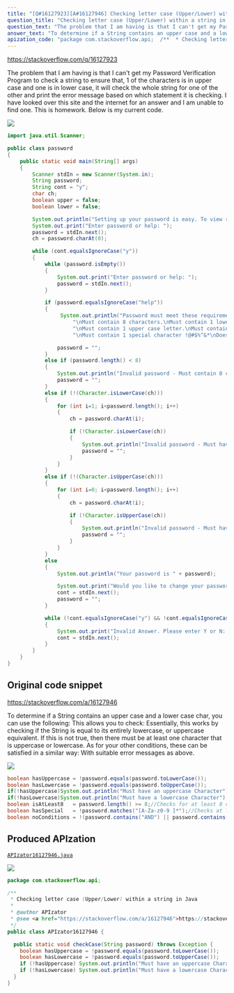 ```yaml
---
title: "[Q#16127923][A#16127946] Checking letter case (Upper/Lower) within a string in Java"
question_title: "Checking letter case (Upper/Lower) within a string in Java"
question_text: "The problem that I am having is that I can't get my Password Verification Program to check a string to ensure that, 1 of the characters is in upper case and one is in lower case, it will check the whole string for one of the other and print the error message based on which statement it is checking. I have looked over this site and the internet for an answer and I am unable to find one. This is homework. Below is my current code."
answer_text: "To determine if a String contains an upper case and a lower case char, you can use the following: This allows you to check: Essentially, this works by checking if the String is equal to its entirely lowercase, or uppercase equivalent. If this is not true, then there must be at least one character that is uppercase or lowercase. As for your other conditions, these can be satisfied in a similar way: With suitable error messages as above."
apization_code: "package com.stackoverflow.api;  /**  * Checking letter case (Upper/Lower) within a string in Java  *  * @author APIzator  * @see <a href=\"https://stackoverflow.com/a/16127946\">https://stackoverflow.com/a/16127946</a>  */ public class APIzator16127946 {    public static void checkCase(String password) throws Exception {     boolean hasUppercase = !password.equals(password.toLowerCase());     boolean hasLowercase = !password.equals(password.toUpperCase());     if (!hasUppercase) System.out.println(\"Must have an uppercase Character\");     if (!hasLowercase) System.out.println(\"Must have a lowercase Character\");   } }"
---
```


https://stackoverflow.com/q/16127923

The problem that I am having is that I can&#x27;t get my Password Verification Program to check a string to ensure that, 1 of the characters is in upper case and one is in lower case, it will check the whole string for one of the other and print the error message based on which statement it is checking.
I have looked over this site and the internet for an answer and I am unable to find one. This is homework.
Below is my current code.


<div class="code-logo"><img src="/stackoverflow.png" /></div>

```java
import java.util.Scanner;

public class password
{
    public static void main(String[] args)
    {
        Scanner stdIn = new Scanner(System.in);
        String password;
        String cont = "y";
        char ch;
        boolean upper = false;
        boolean lower = false;

        System.out.println("Setting up your password is easy. To view requirements enter Help.");
        System.out.print("Enter password or help: ");
        password = stdIn.next();
        ch = password.charAt(0);

        while (cont.equalsIgnoreCase("y"))
        {
            while (password.isEmpty())
            {
                System.out.print("Enter password or help: ");
                password = stdIn.next();       
            }

            if (password.equalsIgnoreCase("help"))
            {
                 System.out.println("Password must meet these requirements." +
                     "\nMust contain 8 characters.\nMust contain 1 lower case letter." +
                     "\nMust contain 1 upper case letter.\nMust contain 1 numeric digit." +
                     "\nMust contain 1 special character !@#$%^&*\nDoes not contain the word AND or NOT.");

                password = "";
            }
            else if (password.length() < 8)
            {
                System.out.println("Invalid password - Must contain 8 charaters.");
                password = "";
            }
            else if (!(Character.isLowerCase(ch)))
            {
                for (int i=1; i<password.length(); i++)
                {
                    ch = password.charAt(i);

                    if (!Character.isLowerCase(ch))
                    {  
                        System.out.println("Invalid password - Must have a Lower Case character.");
                        password = "";
                    }
                }
            }
            else if (!(Character.isUpperCase(ch)))
            {
                for (int i=0; i<password.length(); i++)
                {       
                    ch = password.charAt(i);

                    if (!Character.isUpperCase(ch))
                    {
                        System.out.println("Invalid password - Must have an Upper Case character.");
                        password = "";
                    }
                }
            }
            else
            {
                System.out.println("Your password is " + password);

                System.out.print("Would you like to change your password? Y/N: ");
                cont = stdIn.next();
                password = "";
            }

            while (!cont.equalsIgnoreCase("y") && !cont.equalsIgnoreCase("n"))
            {
                System.out.print("Invalid Answer. Please enter Y or N: ");
                cont = stdIn.next();
            }
        }
    }
}
```


## Original code snippet

https://stackoverflow.com/a/16127946

To determine if a String contains an upper case and a lower case char, you can use the following:
This allows you to check:
Essentially, this works by checking if the String is equal to its entirely lowercase, or uppercase equivalent. If this is not true, then there must be at least one character that is uppercase or lowercase.
As for your other conditions, these can be satisfied in a similar way:
With suitable error messages as above.

<div class="code-logo"><img src="/stackoverflow.png" /></div>

```java
boolean hasUppercase = !password.equals(password.toLowerCase());
boolean hasLowercase = !password.equals(password.toUpperCase());
if(!hasUppercase)System.out.println("Must have an uppercase Character");
if(!hasLowercase)System.out.println("Must have a lowercase Character");
boolean isAtLeast8   = password.length() >= 8;//Checks for at least 8 characters
boolean hasSpecial   = !password.matches("[A-Za-z0-9 ]*");//Checks at least one char is not alpha numeric
boolean noConditions = !(password.contains("AND") || password.contains("NOT"));//Check that it doesn't contain AND or NOT
```

## Produced APIzation

[`APIzator16127946.java`](https://github.com/pasqualesalza/apization-temp/raw/main/data/search/APIzator16127946.java)

<div class="code-logo"><img src="/apizator.png" /></div>

```java
package com.stackoverflow.api;

/**
 * Checking letter case (Upper/Lower) within a string in Java
 *
 * @author APIzator
 * @see <a href="https://stackoverflow.com/a/16127946">https://stackoverflow.com/a/16127946</a>
 */
public class APIzator16127946 {

  public static void checkCase(String password) throws Exception {
    boolean hasUppercase = !password.equals(password.toLowerCase());
    boolean hasLowercase = !password.equals(password.toUpperCase());
    if (!hasUppercase) System.out.println("Must have an uppercase Character");
    if (!hasLowercase) System.out.println("Must have a lowercase Character");
  }
}

```